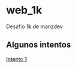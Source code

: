 # web_1k

Desafio 1k de manzdev

## Algunos intentos

[Intento 1](https://htmlpreview.github.io/?https://github.com/thesandok/web_1k/blob/master/index.html)
